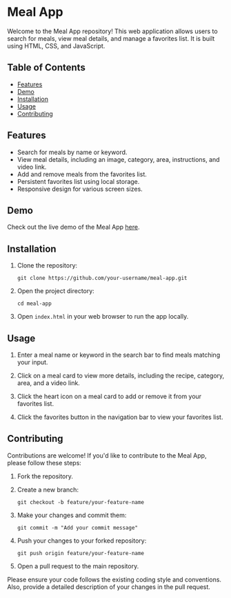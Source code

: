 # Meal App

Welcome to the Meal App repository! This web application allows users to search for meals, view meal details, and manage a favorites list. It is built using HTML, CSS, and JavaScript.

## Table of Contents
- [Features](#features)
- [Demo](#demo)
- [Installation](#installation)
- [Usage](#usage)
- [Contributing](#contributing)

## Features

- Search for meals by name or keyword.
- View meal details, including an image, category, area, instructions, and video link.
- Add and remove meals from the favorites list.
- Persistent favorites list using local storage.
- Responsive design for various screen sizes.

## Demo

Check out the live demo of the Meal App [here](https://swarupdeb.github.io/MEAL/).

## Installation

1. Clone the repository:

   ```
   git clone https://github.com/your-username/meal-app.git
   ```

2. Open the project directory:

   ```
   cd meal-app
   ```

3. Open `index.html` in your web browser to run the app locally.

## Usage

1. Enter a meal name or keyword in the search bar to find meals matching your input.

2. Click on a meal card to view more details, including the recipe, category, area, and a video link.

3. Click the heart icon on a meal card to add or remove it from your favorites list.

4. Click the favorites button in the navigation bar to view your favorites list.

## Contributing

Contributions are welcome! If you'd like to contribute to the Meal App, please follow these steps:

1. Fork the repository.

2. Create a new branch:

   ```
   git checkout -b feature/your-feature-name
   ```

3. Make your changes and commit them:

   ```
   git commit -m "Add your commit message"
   ```

4. Push your changes to your forked repository:

   ```
   git push origin feature/your-feature-name
   ```

5. Open a pull request to the main repository.

Please ensure your code follows the existing coding style and conventions. Also, provide a detailed description of your changes in the pull request.
